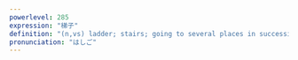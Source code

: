 ```yaml
---
powerlevel: 285
expression: "梯子"
definition: "(n,vs) ladder; stairs; going to several places in succession (e.g. barhopping); (P)"
pronunciation: "はしご"
---
```

